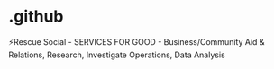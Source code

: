 # .github
⚡Rescue Social - SERVICES FOR GOOD - Business/Community Aid &amp; Relations, Research, Investigate Operations, Data Analysis
